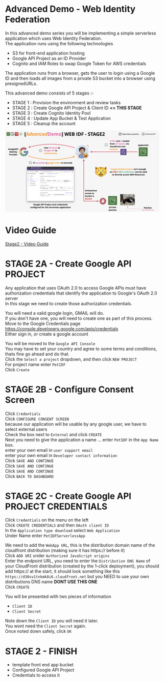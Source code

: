 # Advanced Demo - Web Identity Federation

In this advanced demo series you will be implementing a simple serverless application which uses Web Identity Federation.  
The application runs using the following technologies  

- S3 for front-end application hosting  
- Google API Project as an ID Provider  
- Cognito and IAM Roles to swap Google Token for AWS credentials  

The application runs from a browser, gets the user to login using a Google ID and then loads all images from a private S3 bucket into a browser using presignedURLs.  

This advanced demo consists of 5 stages :-  

- STAGE 1 : Provision the environment and review tasks   
- STAGE 2 : Create Google API Project & Client ID **<= THIS STAGE**  
- STAGE 3 : Create Cognito Identity Pool  
- STAGE 4 : Update App Bucket & Test Application  
- STAGE 5 : Cleanup the account  

![Stage2- PNG](https://github.com/Kenneth7117/AWS_Projects/blob/main/WebIDF/ARCHITECTURE-STAGE2.png)  

# Video Guide
[Stage2 - Video Guide](https://youtu.be/wWQ8lgqa4fo)

# STAGE 2A - Create Google API PROJECT  

Any application that uses OAuth 2.0 to access Google APIs must have authorization credentials that identify the application to Google's OAuth 2.0 server  
In this stage we need to create those authorization credentials.  

You will need a valid google login, GMAIL will do.  
If you don't have one, you will need to create one as part of this process.  
Move to the Google Credentials page https://console.developers.google.com/apis/credentials    
Either sign in, or create a google account  

You will be moved to the `Google API Console`    
You may have to set your country and agree to some terms and conditions, thats fine go ahead and do that.    
Click the `Select a project` dropdown, and then click `NEW PROJECT`   
For project name enter `PetIDF`  
Click `Create`    

# STAGE 2B - Configure Consent Screen  
Click `Credentials`  
Click `CONFIGURE CONSENT SCREEN`    
because our application will be usable by any google user, we have to select external users  
Check the box next to `External` and click `CREATE`  
Next you need to give the application a name ... enter `PetIDF` in the `App Name` box.   
enter your own email in `user support email`  
enter your own email in `Developer contact information`  
Click `SAVE AND CONTINUE`   
Click `SAVE AND CONTINUE`  
Click `SAVE AND CONTINUE`  
Click `BACK TO DASHBOARD`    


# STAGE 2C - Create Google API PROJECT CREDENTIALS  

Click `Credentials` on the menu on the left   
Click `CREATE CREDENTIALS` and then `OAuth client ID`   
In the `Application type download` select `Web Application`   
Under Name enter `PetIDFServerlessApp`  

We need to add the `WebApp URL`, this is the distribution domain name of the cloudfront distribution (making sure it has https:// before it)  
Click `ADD URI` under `Authorized JavaScript origins`   
Enter the endpoint URL, you need to enter the `Distribution DNS Name` of your CloudFront distribution (created by the 1-click deployment), you should add https:// at the start,  it should look something like this `https://d38sv1tnkmk8i6.cloudfront.net` but you NEED to use your own distributions DNS name **DONT USE THIS ONE**  
Click `CREATE`  

You will be presented with two pieces of information  

- `Client ID`  
- `Client Secret`  

Note down the `Client ID` you will need it later.  
You wont need the `Client Secret` again.  
Once noted down safely, click `OK`   

# STAGE 2 - FINISH  

- template front end app bucket
- Configured Google API Project
- Credentials to access it
